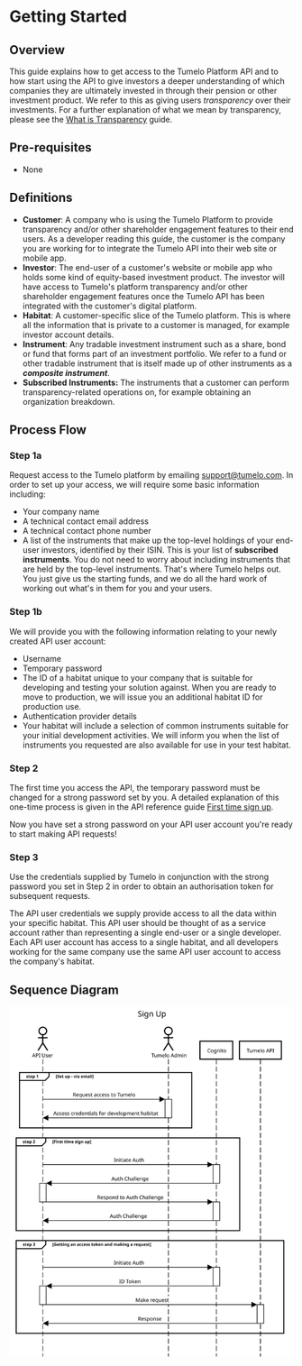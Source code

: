 # Getting Started

## Overview

This guide explains how to get access to the Tumelo Platform API and to how start using the API to give investors a deeper understanding of which companies they are ultimately invested in through their pension or other investment product. We refer to this as giving users *transparency* over their investments. For a further explanation of what we mean by transparency, please see the [What is Transparency](../What_is_Transparency.README.md) guide.

## Pre-requisites

* None

## Definitions

* **Customer**: A company who is using the Tumelo Platform to provide transparency and/or other shareholder engagement features to their end users. As a developer reading this guide, the customer is the company you are working for to integrate the Tumelo API into their web site or mobile app.
* **Investor**: The end-user of a customer's website or mobile app who holds some kind of equity-based investment product. The investor will have access to Tumelo's platform transparency and/or other shareholder engagement features once the Tumelo API has been integrated with the customer's digital platform.
* **Habitat**: A customer-specific slice of the Tumelo platform. This is where all the information that is private to a customer is managed, for example investor account details.
* **Instrument**: Any tradable investment instrument such as a share, bond or fund that forms part of an investment portfolio. We refer to a fund or other tradable instrument that is itself made up of other instruments as a ***composite instrument***.
* **Subscribed Instruments:** The instruments that a customer can perform transparency-related operations on, for example obtaining an organization breakdown.

## Process Flow

### Step 1a

Request access to the Tumelo platform by emailing [support@tumelo.com](mailto:support@tumelo.com). In order to set up your access, we will require some basic information including:

* Your company name
* A technical contact email address
* A technical contact phone number
* A list of the instruments that make up the top-level holdings of your end-user investors, identified by their ISIN. This is your list of **subscribed instruments**. You do not need to worry about including instruments that are held by the top-level instruments. That's where Tumelo helps out. You just give us the starting funds, and we do all the hard work of working out what's in them for you and your users.

### Step 1b

We will provide you with the following information relating to your newly created API user account:

* Username
* Temporary password
* The ID of a habitat unique to your company that is suitable for developing and testing your solution against. When you are ready to move to production, we will issue you an additional habitat ID for production use.
* Authentication provider details
* Your habitat will include a selection of common instruments suitable for your initial development activities. We will inform you when the list of instruments you requested are also available for use in your test habitat.

### Step 2

The first time you access the API, the temporary password must be changed for a strong password set by you. A detailed explanation of this one-time process is given in the API reference guide [First time sign up](https://docs.tumelo.com/#section/Access/Authentication).

Now you have set a strong password on your API user account you're ready to start making API requests!

### Step 3

Use the credentials supplied by Tumelo in conjunction with the strong password you set in Step 2 in order to obtain an authorisation token for subsequent requests.

The API user credentials we supply provide access to all the data within your specific habitat. This API user should be thought of as a service account rather than representing a single end-user or a single developer. Each API user account has access to a single habitat, and all developers working for the same company use the same API user account to access the company's habitat.

## Sequence Diagram

![sequence.svg](./sequence.svg)
